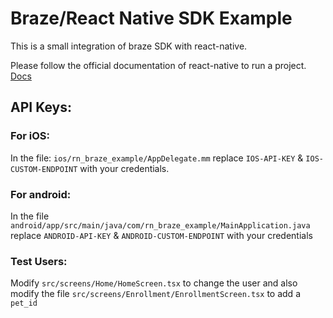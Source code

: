 # Braze/React Native SDK Example

This is a small integration of braze SDK with react-native.

Please follow the official documentation of react-native to run a project. [Docs](https://reactnative.dev/docs/environment-setup)


## API Keys:

### For iOS:
In the file: `ios/rn_braze_example/AppDelegate.mm` replace  `IOS-API-KEY` & `IOS-CUSTOM-ENDPOINT` with your credentials.


### For android:
In the file `android/app/src/main/java/com/rn_braze_example/MainApplication.java`  replace `ANDROID-API-KEY` & `ANDROID-CUSTOM-ENDPOINT` with your credentials 


### Test Users:
Modify `src/screens/Home/HomeScreen.tsx` to change the user and also modify the file `src/screens/Enrollment/EnrollmentScreen.tsx` to add a `pet_id`
